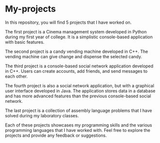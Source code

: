 # My-projects
In this repository, you will find 5 projects that I have worked on.

The first project is a Cinema management system developed in Python during my first year of college. It is a simplistic console-based application with basic features.

The second project is a candy vending machine developed in C++. The vending machine can give change and dispense the selected candy.

The third project is a console-based social network application developed in C++. Users can create accounts, add friends, and send messages to each other.

The fourth project is also a social network application, but with a graphical user interface developed in Java. The application stores data in a database and has more advanced features than the previous console-based social network.

The last project is a collection of assembly language problems that I have solved during my laboratory classes.

Each of these projects showcases my programming skills and the various programming languages that I have worked with. Feel free to explore the projects and provide any feedback or suggestions.
